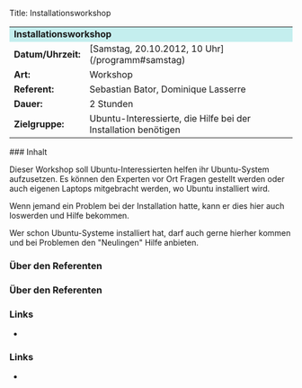 Title: Installationsworkshop

<table border="0" cellpadding="3" cellspacing="0" width="100%">
<tr>
<td colspan="3" style="font-weight: bold; background-color: #c4eeee;">
Installationsworkshop

</td>
</tr>
<tr>
<td style="font-weight: bold;">
Datum/Uhrzeit:

</td>
<td>
[Samstag, 20.10.2012, 10 Uhr](/programm#samstag)

</td>
</tr>
<tr>
<td style="font-weight: bold;">
Art:

</td>
<td>
Workshop

</td>
</tr>
<tr>
<td style="font-weight: bold;">
Referent:

</td>
<td>
Sebastian Bator, Dominique Lasserre

</td>
</tr>
<tr>
<td style="font-weight: bold;">
Dauer:

</td>
<td>
2 Stunden

</td>
</tr>
<tr>
<td style="font-weight: bold;">
Zielgruppe:

</td>
<td>
Ubuntu-Interessierte, die Hilfe bei der Installation benötigen

</td>
</tr>
</table>
### Inhalt

Dieser Workshop soll Ubuntu-Interessierten helfen ihr Ubuntu-System
aufzusetzen. Es können den Experten vor Ort Fragen gestellt werden oder
auch eigenen Laptops mitgebracht werden, wo Ubuntu installiert wird.

Wenn jemand ein Problem bei der Installation hatte, kann er dies hier
auch loswerden und Hilfe bekommen.

Wer schon Ubuntu-Systeme installiert hat, darf auch gerne hierher kommen
und bei Problemen den "Neulingen" Hilfe anbieten.

### Über den Referenten

### Über den Referenten

### Links

-   

### Links

-   

